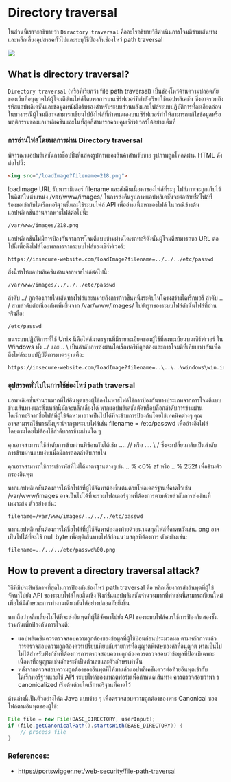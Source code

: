 # Directory traversal

ในส่วนนี้เราจะอธิบายว่า `Diractory traversal` คืออะไรอธิบายวิธีดำเนินการโจมตีข้ามเส้นทางและหลีกเลี่ยงอุปสรรคทั่วไปและระบุวิธีป้องกันช่องโหว่ path traversal

![](https://portswigger.net/web-security/images/directory-traversal.svg)

## What is directory traversal?

`Directory traversal` (หรือที่เรียกว่า file path traversal) เป็นช่องโหว่ด้านความปลอดภัยของเว็บที่อนุญาตให้ผู้โจมตีอ่านไฟล์โดยพลการบนเซิร์ฟเวอร์ที่กำลังเรียกใช้แอปพลิเคชัน ซึ่งอาจรวมถึงรหัสแอปพลิเคชันและข้อมูลหนังสือรับรองสำหรับระบบส่วนหลังและไฟล์ระบบปฏิบัติการที่ละเอียดอ่อน ในบางกรณีผู้โจมตีอาจสามารถเขียนไปยังไฟล์ที่กำหนดเองบนเซิร์ฟเวอร์ทำให้สามารถแก้ไขข้อมูลหรือพฤติกรรมของแอปพลิเคชันและในที่สุดก็สามารถควบคุมเซิร์ฟเวอร์ได้อย่างเต็มที่

### การอ่านไฟล์โดยพลการผ่าน Directory traversal

พิจารณาแอปพลิเคชันการช็อปปิ้งที่แสดงรูปภาพของสินค้าสำหรับขาย รูปภาพถูกโหลดผ่าน HTML ดังต่อไปนี้:

```html
<img src="/loadImage?filename=218.png">
```
loadImage URL รับพารามิเตอร์ filename และส่งคืนเนื้อหาของไฟล์ที่ระบุ ไฟล์ภาพจะถูกเก็บไว้ในดิสก์ในตำแหน่ง /var/www/images/ ในการส่งคืนรูปภาพแอปพลิเคชันจะต่อท้ายชื่อไฟล์ที่ร้องขอเข้ากับไดเร็กทอรีฐานนี้และใช้ระบบไฟล์ API เพื่ออ่านเนื้อหาของไฟล์ ในกรณีข้างต้นแอปพลิเคชันอ่านจากพาธไฟล์ต่อไปนี้:

```html
/var/www/images/218.png
```
แอปพลิเคชันไม่มีการป้องกันจากการโจมตีแบบข้ามผ่านไดเรกทอรีดังนั้นผู้โจมตีสามารถขอ URL ต่อไปนี้เพื่อดึงไฟล์โดยพลการจากระบบไฟล์ของเซิร์ฟเวอร์: 

```
https://insecure-website.com/loadImage?filename=../../../etc/passwd
```

สิ่งนี้ทำให้แอปพลิเคชันอ่านจากพาธไฟล์ต่อไปนี้:

```
/var/www/images/../../../etc/passwd
```
ลำดับ ../ ถูกต้องภายในเส้นทางไฟล์และหมายถึงการก้าวขึ้นหนึ่งระดับในโครงสร้างไดเร็กทอรี ลำดับ .. / สามลำดับต่อเนื่องกันเพิ่มขึ้นจาก /var/www/images/ ไปยังรูทของระบบไฟล์ดังนั้นไฟล์ที่อ่านจริงคือ:

```
/etc/passwd
```
บนระบบปฏิบัติการที่ใช้ Unix นี่คือไฟล์มาตรฐานที่มีรายละเอียดของผู้ใช้ที่ลงทะเบียนบนเซิร์ฟเวอร์
ใน Windows ทั้ง ../ และ .. \ เป็นลำดับการส่งผ่านไดเร็กทอรีที่ถูกต้องและการโจมตีที่เทียบเท่ากันเพื่อดึงไฟล์ระบบปฏิบัติการมาตรฐานคือ:

```html
https://insecure-website.com/loadImage?filename=..\..\..\windows\win.ini
```

### อุปสรรคทั่วไปในการใช้ช่องโหว่ path traversal 

แอพพลิเคชั่นจำนวนมากที่ใส่อินพุตของผู้ใช้ลงในพาธไฟล์ใช้การป้องกันบางประเภทจากการโจมตีแบบข้ามเส้นทางและสิ่งเหล่านี้มักจะหลีกเลี่ยงได้ หากแอปพลิเคชันตัดหรือบล็อกลำดับการข้ามผ่านไดเร็กทอรีจากชื่อไฟล์ที่ผู้ใช้จัดหามาอาจเป็นไปได้ที่จะข้ามการป้องกันโดยใช้เทคนิคต่างๆ คุณอาจสามารถใช้พาธสัมบูรณ์จากรูทระบบไฟล์เช่น filename = /etc/passwd เพื่ออ้างอิงไฟล์โดยตรงโดยไม่ต้องใช้ลำดับการข้ามผ่านใด ๆ

คุณอาจสามารถใช้ลำดับการข้ามผ่านที่ซ้อนกันได้เช่น .... // หรือ .... \ / ซึ่งจะเปลี่ยนกลับเป็นลำดับการข้ามผ่านแบบง่ายเมื่อมีการถอดลำดับภายใน

คุณอาจสามารถใช้การเข้ารหัสที่ไม่ได้มาตรฐานต่างๆเช่น .. % c0% af หรือ .. % 252f เพื่อข้ามตัวกรองอินพุต

หากแอปพลิเคชันต้องการให้ชื่อไฟล์ที่ผู้ใช้จัดหาต้องขึ้นต้นด้วยโฟลเดอร์ฐานที่คาดไว้เช่น /var/www/images อาจเป็นไปได้ที่จะรวมโฟลเดอร์ฐานที่ต้องการตามด้วยลำดับการส่งผ่านที่เหมาะสม ตัวอย่างเช่น:

```
filename=/var/www/images/../../../etc/passwd
```
หากแอปพลิเคชันต้องการให้ชื่อไฟล์ที่ผู้ใช้จัดหาต้องลงท้ายด้วยนามสกุลไฟล์ที่คาดหวังเช่น. png อาจเป็นไปได้ที่จะใช้ null byte เพื่อยุติเส้นทางไฟล์ก่อนนามสกุลที่ต้องการ ตัวอย่างเช่น:

```
filename=../../../etc/passwd%00.png
```

## How to prevent a directory traversal attack?

วิธีที่มีประสิทธิภาพที่สุดในการป้องกันช่องโหว่ path traversal คือ หลีกเลี่ยงการส่งอินพุตที่ผู้ใช้จัดหาไปยัง API ของระบบไฟล์โดยสิ้นเชิง ฟังก์ชันแอปพลิเคชันจำนวนมากที่ทำเช่นนี้สามารถเขียนใหม่เพื่อให้มีลักษณะการทำงานเดียวกันได้อย่างปลอดภัยยิ่งขึ้น

หากถือว่าหลีกเลี่ยงไม่ได้ที่จะส่งอินพุตที่ผู้ใช้จัดหาไปยัง API ของระบบไฟล์ควรใช้การป้องกันสองชั้นร่วมกันเพื่อป้องกันการโจมตี:

- แอปพลิเคชันควรตรวจสอบความถูกต้องของข้อมูลที่ผู้ใช้ป้อนก่อนประมวลผล ตามหลักการแล้วการตรวจสอบความถูกต้องควรเปรียบเทียบกับรายการที่อนุญาตพิเศษของค่าที่อนุญาต หากเป็นไปไม่ได้สำหรับฟังก์ชันที่ต้องการการตรวจสอบความถูกต้องควรตรวจสอบว่าข้อมูลที่ป้อนมีเฉพาะเนื้อหาที่อนุญาตเช่นอักขระที่เป็นตัวเลขและตัวอักษรเท่านั้น
- หลังจากตรวจสอบความถูกต้องของอินพุตที่ให้มาแล้วแอปพลิเคชันควรต่อท้ายอินพุตเข้ากับไดเร็กทอรีฐานและใช้ API ระบบไฟล์ของแพลตฟอร์มเพื่อกำหนดเส้นทาง ควรตรวจสอบว่าพา ธ canonicalized เริ่มต้นด้วยไดเร็กทอรีฐานที่คาดไว้

ด้านล่างนี้เป็นตัวอย่างโค้ด Java แบบง่าย ๆ เพื่อตรวจสอบความถูกต้องของพาธ Canonical ของไฟล์ตามอินพุตของผู้ใช้:

```java
File file = new File(BASE_DIRECTORY, userInput);
if (file.getCanonicalPath().startsWith(BASE_DIRECTORY)) {
    // process file
}
```

### References:

- https://portswigger.net/web-security/file-path-traversal


